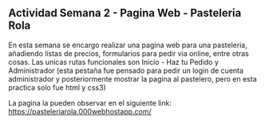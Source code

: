 ## Actividad Semana 2 - Pagina Web - Pasteleria Rola

En esta semana se encargo realizar una pagina web para una pasteleria, añadiendo listas de precios, formularios para pedir via online, entre otras cosas.
Las unicas rutas funcionales son Inicio - Haz tu Pedido y Administrador (esta pestaña fue pensado para pedir un login de cuenta administrador y posteriormente mostrar la pagina al pastelero, pero en esta practica solo fue html y css3)

La pagina la pueden observar en el siguiente link: https://pasteleriarola.000webhostapp.com/
